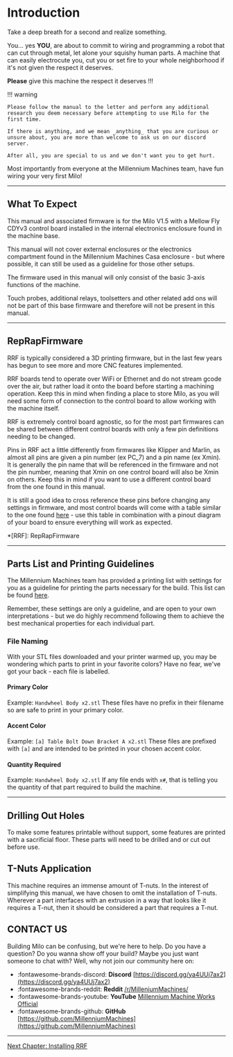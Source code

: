 # Introduction

Take a deep breath for a second and realize something.

You... yes **YOU**, are about to commit to wiring and programming a robot that can cut through metal, let alone your squishy human parts.
A machine that can easily electrocute you, cut you or set fire to your whole neighborhood if it's not given the respect it deserves.

**Please** give this machine the respect it deserves !!!

!!! warning

    Please follow the manual to the letter and perform any additional research you deem necessary before attempting to use Milo for the first time.

    If there is anything, and we mean _anything_ that you are curious or unsure about, you are more than welcome to ask us on our discord server.

    After all, you are special to us and we don't want you to get hurt.

Most importantly from everyone at the Millennium Machines team, have fun wiring your very first Milo!

---

## What To Expect

This manual and associated firmware is for the Milo V1.5 with a Mellow Fly CDYv3 control board installed in the internal electronics enclosure found in the machine base.

This manual will not cover external enclosures or the electronics compartment found in the Millennium Machines Casa enclosure - but where possible, it can still be used as a guideline for those other setups.

The firmware used in this manual will only consist of the basic 3-axis functions of the machine.

Touch probes, additional relays, toolsetters and other related add ons will not be part of this base firmware and therefore will not be present in this manual.

---

## RepRapFirmware

RRF is typically considered a 3D printing firmware, but in the last few years has begun to see more and more CNC features implemented.

RRF boards tend to operate over WiFi or Ethernet and do not stream gcode over the air, but rather load it onto the board before starting a machining operation. Keep this in mind when finding a place to store Milo, as you will need some form of connection to the control board to allow working with the machine itself.

RRF is extremely control board agnostic, so for the most part firmwares can be shared between different control boards with only a few pin definitions needing to be changed.

Pins in RRF act a little differently from firmwares like Klipper and Marlin, as almost all pins are given a pin number (ex PC_7)
and a pin name (ex Xmin). It is generally the pin name that will be referenced in the firmware and not the pin number, meaning that Xmin on one control board will also be Xmin on others. Keep this in mind if you want to use a different control board from the one found in this manual.

It is still a good idea to cross reference these pins before changing any settings in firmware, and most control boards will come with a table similar to the one found [here](https://teamgloomy.github.io/fly_cdyv3_pins.html) - use this table in combination with a pinout diagram of your board to ensure everything will work as expected.

*[RRF]: RepRapFirmware

---

## Parts List and Printing Guidelines

The Millennium Machines team has provided a printing list with settings for you as a guideline for printing the parts necessary for the build. This list can be found [here](../../printing/print_guide.md#electronics-table).

Remember, these settings are only a guideline, and are open to your own interpretations - but we do highly recommend following them to achieve the best mechanical properties for each individual part.

### File Naming

With your STL files downloaded and your printer warmed up, you may be wondering which parts to print in your favorite colors? Have no fear, we've got your back - each file is labelled.

#### Primary Color

Example: `Handwheel Body x2.stl`
These files have no prefix in their filename so are safe to print in your primary color.

#### Accent Color

Example: `[a] Table Bolt Down Bracket A x2.stl`
These files are prefixed with `[a]` and are intended to be printed in your chosen accent color.

#### Quantity Required

Example: `Handwheel Body x2.stl`
If any file ends with `x#`, that is telling you the quantity of that part required to build the machine.

---

## Drilling Out Holes

To make some features printable without support, some features are printed with a sacrificial floor. These parts will need to be drilled and or cut out before use.

## T-Nuts Application

This machine requires an immense amount of T-nuts. In the interest of simplifying this manual, we have chosen to omit the installation of T-nuts. Wherever a part interfaces with an extrusion in a way that looks like it requires a T-nut, then it should be considered a part that requires a T-nut.

## CONTACT US

Building Milo can be confusing, but we're here to help.
Do you have a question?
Do you wanna show off your build?
Maybe you just want someone to chat with?
Well, why not join our community here on:

- :fontawesome-brands-discord: **Discord** [https://discord.gg/ya4UUj7ax2](https://discord.gg/ya4UUj7ax2)
- :fontawesome-brands-reddit: **Reddit** [/r/MilleniumMachines/](https://www.reddit.com/r/MilleniumMachines/)
- :fontawesome-brands-youtube: **YouTube** [Millennium Machine Works Official](https://www.youtube.com/channel/UCfdxXilZd76Dp8RfLxUJ_Gw)
- :fontawesome-brands-github: **GitHub** [https://github.com/MillenniumMachines](https://github.com/MillenniumMachines)

---

[Next Chapter: Installing RRF](./20_install_rrf.md)

